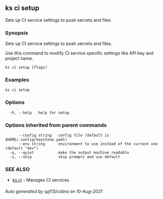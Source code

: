 ## ks ci setup

Sets up CI service settings to push secrets and files

### Synopsis

Sets up CI service settings to push secrets and files.

Use this command to modify CI service specific settings
like API key and project name.

```
ks ci setup [flags]
```

### Examples

```
ks ci setup
```

### Options

```
  -h, --help   help for setup
```

### Options inherited from parent commands

```
      --config string   config file (default is $HOME/.config/keystone.yaml)
      --env string      environment to use instead of the current one (default "dev")
  -q, --quiet           make the output machine readable
  -s, --skip            skip prompts and use default
```

### SEE ALSO

* [ks ci](ks_ci.md)	 - Manages CI services

###### Auto generated by spf13/cobra on 10-Aug-2021

